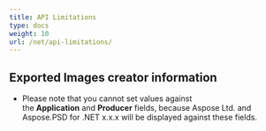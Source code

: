 ```yaml
---
title: API Limitations
type: docs
weight: 10
url: /net/api-limitations/
---
```


## **Exported Images creator information**
- Please note that you cannot set values against the **Application** and **Producer** fields, because Aspose Ltd. and Aspose.PSD for .NET x.x.x will be displayed against these fields.
